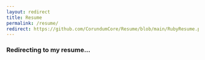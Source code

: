 ```yaml
---
layout: redirect
title: Resume
permalink: /resume/
redirect: https://github.com/CorundumCore/Resume/blob/main/RubyResume.pdf
---
```


### Redirecting to my resume...
